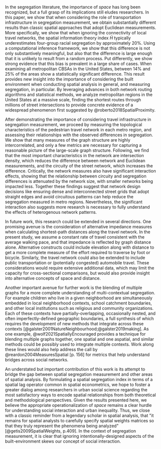 <!-- summarize difference result -->

In the segregation literature, the importance of *space* has long been recognized, but a
full grasp of its implications still eludes researchers. In this paper, we show that
when considering the role of transportation infrastructure in segregation measurement,
we obtain substantially different results than classic spatial approaches that adopt
Euclidean measurements. More specifically, we show that when ignoring the connectivity
of local travel networks, the spatial information theory index $\tilde{H}$ typically
underestimates four-group racial segregation by approximately 20%. Using a computational
inference framework, we show that this difference is not only substantively meaningful,
but also that the difference is large enough that it is unlikely to result from a random
process. Put differently, we show strong evidence that this bias is prevalent in a large
share of cases. When examining all metropolitan CBSAs in the United States, between 14%
and 25% of the areas show a statistically significant difference. This result
provides new insight into the importance of considering the built environment
when conducting spatial analysis in general, and measuring segregation, in
particular. By leveraging advances in both network routing algorithms and
statistical methods, we analyze metropolitan regions in the United States at a
massive scale, finding the shortest routes through millions of street
intersections to provide concrete evidence of a widespread phenomenon first
suggested by @roberto2018SpatialProximity.

<!-- summarize graph measures result -->

After demonstrating the importance of considering travel infrastructure in segregation
measurement, we proceed by measuring the topological characteristics of the pedestrian
travel network in each metro region, and assessing their relationships with the observed
differences in segregation. We show that many measures of the graph structure are highly
intercorrelated, and only a few metrics are necessary for capturing a reasonable picture
of the large-scale graph structure. Following, we find that the most important
characteristics in the network are intersection density, which reduces the difference
between network and Euclidean measurements, and the circuity of the street network,
which increases the difference. Critically, the network measures also have significant
interaction effects, showing that the relationship between circuity and segregation
differences is attenuated by the network size, with smaller networks being impacted
less. Together these findings suggest that network design decisions like ensuring dense
and interconnected street grids that adopt straight edges and avoid circuitous patterns
can help reduce the segregation measured in metro regions. Nevertheless, the significant
interaction also suggests more research is necessary to fully understand the effects of
heterogenous network patterns.

<!-- Check the interaction result as I'm not seeing it in the modeling -->

<!-- extensions -->

In future work, this research could be extended in several directions. One promising
avenue is the consideration of alternative impedance measures when calculating
shortest-path distances along the travel network. In the present study, we assume a
constant rate of travel consistent with the average walking pace, and that impedance is
reflected by graph distance alone. Alternative constructs could include elevation along
with distance to get a more complete measure of the effort required to traverse by foot
or bicycle. Similarly, the travel network could also be extended to include public
transportation or (potentially congested) automobile travel. These considerations would
require extensive additional data, which may limit the capacity for cross-sectional
comparisons, but would also provide insight into alternative concepts of space and
distance.

Another important avenue for further work is the blending of multiple graphs for a more
complete understanding of multi-contextual segregation. For example children who live in
a given neighborhood are simultaneously embedded in local neighborhood contexts, school
catchment boundaries, and other local institutions such as religious and community
organizations. Each of these contexts have partially-overlapping, occasionally nested,
and often imperfectly-defined geographic boundaries, a full synthesis of which requires
the development of new methods that integrate across these contexts
[@galster2001NatureNeighbourhood;@galster2019making]. As one example,
@wolf2021SpatiallyEncouraged provides a technique for blending multiple graphs together,
one spatial and one aspatial, and similar methods could be possibly used to integrate
multiple contexts. Work along these lines would also help address the call by
@reardon2004MeasuresSpatial [p. 156] for metrics that help understand bridges across
social networks.

An understated but important contribution of this work is its attempt to bridge the gap
between spatial segregation measurement and other areas of spatial analysis. By
formulating a spatial segregation index in terms of a spatial lag operator common in
spatial econometrics, we hope to foster a greater dialog among researchers in urban
social science regarding the most satisfactory ways to encode spatial relationships from
both theoretical and methodological perspectives. Given the results presented here, we
believe the appropriate operationalization of *space* remains a clear hurdle for
understanding social interaction and urban inequality. Thus, we close with a classic
reminder from a legendary scholar in spatial analysis, that "it remains for spatial
analysts to carefully specify spatial weights matrices so that they truly represent the
phenomena being analyzed" [@getis2009SpatialWeights, p.409]. In the context of
segregation measurement, it is clear that ignoring intentionally-designed aspects of the
built-environment skews our concept of social interaction.
